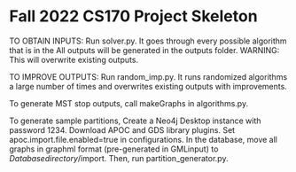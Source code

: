 # Fall 2022 CS170 Project Skeleton

TO OBTAIN INPUTS: Run solver.py. It goes through every possible algorithm that is in the
All outputs will be generated in the outputs folder. WARNING: This will overwrite existing outputs.

TO IMPROVE OUTPUTS: Run random_imp.py. It runs randomized algorithms a large number of times and overwrites existing outputs with improvements.

To generate MST stop outputs, call makeGraphs in algorithms.py.

To generate sample partitions,
Create a Neo4j Desktop instance with password 1234. Download APOC and GDS library plugins. Set apoc.import.file.enabled=true in configurations. In the database, move all graphs in graphml format (pre-generated in GMLinput) to $Database directory$/import. Then, run partition_generator.py.